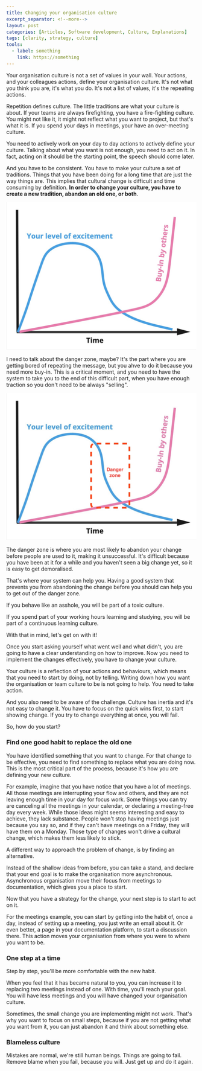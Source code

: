 ```yaml
---
title: Changing your organisation culture
excerpt_separator: <!--more-->
layout: post
categories: [Articles, Software development, Culture, Explanations]
tags: [clarity, strategy, culture]
tools:
  - label: something
    link: https://something
---
```


Your organisation culture is not a set of values in your wall. Your actions, and your colleagues actions, define your organisation culture. It's not what you think you are, it's what you do. It's not a list of values, it's the repeating actions.

Repetition defines culture. The little traditions are what your culture is about. If your teams are always firefighting, you have a fire-fighting culture. You might not like it, it might not reflect what you want to project, but that's what it is. If you spend your days in meetings, your have an over-meeting culture.

You need to actively work on your day to day actions to actively define your culture. Talking about what you want is not enough, you need to act on it. In fact, acting on it should be the starting point, the speech should come later.

And you have to be consistent. You have to make your culture a set of traditions. Things that you have been doing for a long time that are just the way things are. This implies that cultural change is difficult and time consuming by definition. **In order to change your culture, you have to create a new tradition, abandon an old one, or both**.

![Your excitement about a change decreases as buy-in increases](/assets/culture-change/0-challenge.jpeg)

I need to talk about the danger zone, maybe? It's the part where you are getting bored of repeating the message, but you ahve to do it because you need more buy-in. This is a critical moment, and you need to have the system to take you to the end of this difficult part, when you have enough traction so you don't need to be always "selling".

![Your excitement about a change decreases as buy-in increases](/assets/culture-change/1-danger.jpeg)

The danger zone is where you are most likely to abandon your change before people are used to it, making it unsuccessful. It's difficult because you have been at it for a while and you haven't seen a big change yet, so it is easy to get demoralised.

That's where your system can help you. Having a good system that prevents you from abandoning the change before you should can help you to get out of the danger zone.

If you behave like an asshole, you will be part of a toxic culture.

If you spend part of your working hours learning and studying, you will be part of a continuous learning culture.

With that in mind, let's get on with it!

<!--more-->

Once you start asking yourself what went well and what didn't, you are going to have a clear understanding on how to improve. Now you need to implement the changes effectively, you have to change your culture.

Your culture is a reflection of your actions and behaviours, which means that you need to start by doing, not by telling. Writing down how you want the organisation or team culture to be is not going to help. You need to take action.

And you also need to be aware of the challenge. Culture has inertia and it's not easy to change it. You have to focus on the quick wins first, to start showing change. If you try to change everything at once, you will fail.

So, how do you start?

### Find one good habit to replace the old one

You have identified something that you want to change. For that change to be effective, you need to find something to replace what you are doing now. This is the most critical part of the process, because it's how you are defining your new culture.

For example, imagine that you have notice that you have a lot of meetings. All those meetings are interrupting your flow and others, and they are not leaving enough time in your day for focus work. Some things you can try are canceling all the meetings in your calendar, or declaring a meeting-free day every week. While those ideas might seems interesting and easy to achieve, they lack substance. People won't stop having meetings just because you say so, and if they can't have meetings on a Friday, they will have them on a Monday. Those type of changes won't drive a cultural change, which makes them less likely to stick.

A different way to approach the problem of change, is by finding an alternative.

Instead of the shallow ideas from before, you can take a stand, and declare that your end goal is to make the organisation more asynchronous. Asynchronous organisation move their focus from meetings to documentation, which gives you a place to start.

Now that you have a strategy for the change, your next step is to start to act on it.

For the meetings example, you can start by getting into the habit of, once a day, instead of setting up a meeting, you just write an email about it. Or even better, a page in your documentation platform, to start a discussion there. This action moves your organisation from where you were to where you want to be.

### One step at a time

Step by step, you'll be more comfortable with the new habit.

When you feel that it has became natural to you, you can increase it to replacing two meetings instead of one. With time, you'll reach your goal. You will have less meetings and you will have changed your organisation culture.

Sometimes, the small change you are implementing might not work. That's why you want to focus on small steps, because if you are not getting what you want from it, you can just abandon it and think about something else.

### Blameless culture

Mistakes are normal, we're still human beings.
Things are going to fail.
Remove blame when you fail, because you will. Just get up and do it again.
